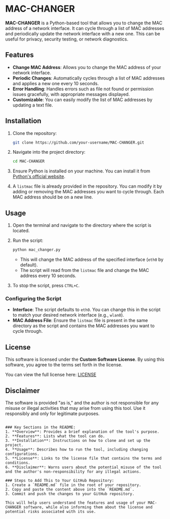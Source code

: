 # MAC-CHANGER

**MAC-CHANGER** is a Python-based tool that allows you to change the MAC address of a network interface. It can cycle through a list of MAC addresses and periodically update the network interface with a new one. This can be useful for privacy, security testing, or network diagnostics.

## Features

- **Change MAC Address**: Allows you to change the MAC address of your network interface.
- **Periodic Changes**: Automatically cycles through a list of MAC addresses and applies a new one every 10 seconds.
- **Error Handling**: Handles errors such as file not found or permission issues gracefully, with appropriate messages displayed.
- **Customizable**: You can easily modify the list of MAC addresses by updating a text file.

## Installation

1. Clone the repository:

   ```bash
   git clone https://github.com/your-username/MAC-CHANGER.git
   ```

2. Navigate into the project directory:

   ```bash
   cd MAC-CHANGER
   ```

3. Ensure Python is installed on your machine. You can install it from [Python's official website](https://www.python.org/).

4. A `listmac` file is already provided in the repository. You can modify it by adding or removing the MAC addresses you want to cycle through. Each MAC address should be on a new line.


## Usage

1. Open the terminal and navigate to the directory where the script is located.
2. Run the script:

   ```bash
   python mac_changer.py
   ```

   - This will change the MAC address of the specified interface (`eth0` by default).
   - The script will read from the `listmac` file and change the MAC address every 10 seconds.

3. To stop the script, press `CTRL+C`.

### Configuring the Script

- **Interface**: The script defaults to `eth0`. You can change this in the script to match your desired network interface (e.g., `wlan0`).
- **MAC Address File**: Ensure the `listmac` file is present in the same directory as the script and contains the MAC addresses you want to cycle through.

## License

This software is licensed under the **Custom Software License**. By using this software, you agree to the terms set forth in the license.

You can view the full license here: [LICENSE](LICENSE)

## Disclaimer

The software is provided "as is," and the author is not responsible for any misuse or illegal activities that may arise from using this tool. Use it responsibly and only for legitimate purposes.
```

### Key Sections in the README:
1. **Overview**: Provides a brief explanation of the tool's purpose.
2. **Features**: Lists what the tool can do.
3. **Installation**: Instructions on how to clone and set up the project.
4. **Usage**: Describes how to run the tool, including changing configurations.
5. **License**: Links to the license file that contains the terms and conditions.
6. **Disclaimer**: Warns users about the potential misuse of the tool and the author's non-responsibility for any illegal actions.

### Steps to Add This to Your GitHub Repository:
1. Create a `README.md` file in the root of your repository.
2. Copy and paste the content above into the `README.md`.
3. Commit and push the changes to your GitHub repository.

This will help users understand the features and usage of your MAC-CHANGER software, while also informing them about the license and potential risks associated with its use.